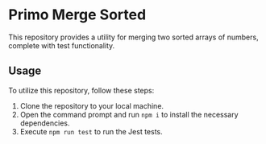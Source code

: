 # Primo Merge Sorted
This repository provides a utility for merging two sorted arrays of numbers, complete with test functionality.

## Usage
To utilize this repository, follow these steps:

1. Clone the repository to your local machine.
2. Open the command prompt and run ```npm i``` to install the necessary dependencies.
3. Execute ```npm run test``` to run the Jest tests.
